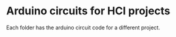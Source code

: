 # Arduino circuits for HCI projects

Each folder has the arduino circuit code for a different project.
